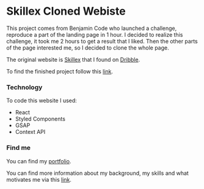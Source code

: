 # Skillex Cloned Webiste

This project comes from Benjamin Code who launched a challenge, reproduce a part of the landing page in 1 hour. I decided to realize this challenge, it took me 2 hours to get a result that I liked. Then the other parts of the page interested me, so I decided to clone the whole page.

The original website is [Skillex](https://skillex.webflow.io/#find-passion) that I found on [Dribble](https://dribbble.com/shots/17015850-Skillex-Online-Education).

To find the finished project follow this [link](cloned-skillex-webiste.netlify.app).

### Technology 

To code this website I used:

- React
- Styled Components
- GSAP
- Context API

### Find me

You can find my [portfolio](https://mathis-humbert-portfolio.netlify.app/).

You can find more information about my background, my skills and what motivates me via this [link](https://www.notion.so/mathis-humbert-cv/MATHIS-HUMBERT-787daaffef33440f8385b92e908de901?p=64ee085b39934d17b6c6653f79ee9eb6).
